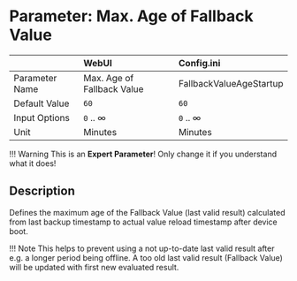 # Parameter: Max. Age of Fallback Value

|                   | WebUI               | Config.ini
|:---               |:---                 |:----
| Parameter Name    | Max. Age of Fallback Value | FallbackValueAgeStartup
| Default Value     | `60`                | `60`
| Input Options     | `0` .. &infin;      | `0` .. &infin; 
| Unit              | Minutes             | Minutes


!!! Warning
    This is an **Expert Parameter**! Only change it if you understand what it does!  


## Description

Defines the maximum age of the Fallback Value (last valid result) calculated from last backup timestamp to actual 
value reload timestamp after device boot.


!!! Note
    This helps to prevent using a not up-to-date last valid result after e.g. a longer period being offline.
    A too old last valid result (Fallback Value) will be updated with first new evaluated result.
